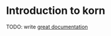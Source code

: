 # Introduction to korn

TODO: write [great documentation](http://jacobian.org/writing/great-documentation/what-to-write/)
